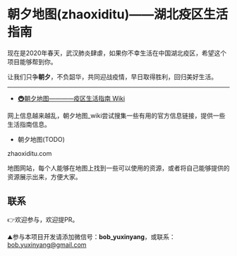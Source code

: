 # 朝夕地图(zhaoxiditu)——湖北疫区生活指南

现在是2020年春天，武汉肺炎肆虐，如果你不幸生活在中国湖北疫区，希望这个项目能够帮到你。

让我们只争**朝夕**，不负韶华，共同迎战疫情，早日取得胜利，回归美好生活。

----

* [🚇朝夕地图————疫区生活指南 Wiki](https://github.com/bobyuxinyang/zhaoxiditu/wiki) 

网上信息越来越乱，朝夕地图_wiki尝试搜集一些有用的官方信息链接，提供一些生活指南信息。

* 朝夕地图(TODO)

zhaoxiditu.com

地图网站，每个人能够在地图上找到一些可以使用的资源，或者将自己能够提供的资源展示出来，方便大家。

## 联系

👉欢迎参与，欢迎提PR。

⛰参与本项目开发请添加微信号：**bob_yuxinyang**，或联系： bob.yuxinyang@gmail.com  
